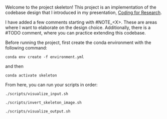 Welcome to the project skeleton! This project is an implementation of the codebase design that I introduced in my presentation, [Coding for Research](https://docs.google.com/presentation/d/19yjcO6wJD2namfWpumbC7slPaODvTbNet_SnvM1RRXo/edit?usp=sharing).

I have added a few comments starting with #NOTE_\<X\>. These are areas where I want to elaborate on the design choice. Additionally, there is a #TODO comment, where you can practice extending
this codebase.

Before running the project, first create the conda environment with the following command:

`conda env create -f environment.yml`

and then 

`conda activate skeleton`

From here, you can run your scripts in order:

`./scripts/visualize_input.sh`

`./scripts/invert_skeleton_image.sh`

`./scripts/visualize_output.sh`